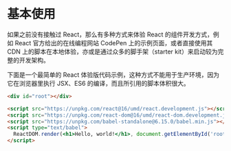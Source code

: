 # 基本使用

如果之前没有接触过 React，那么有多种方式来体验 React 的组件开发方式，例如 React 官方给出的在线编程网站 CodePen 上的示例页面，或者直接使用其 CDN 上的脚本在本地体验，亦或是通过众多的脚手架（starter kit）来启动较为完整的开发架构。

下面是一个最简单的 React 体验版代码示例，这种方式不能用于生产环境，因为它在浏览器里执行 JSX、ES6 的编译，而且所引用的脚本体积很大。

```html
<div id="root"></div>

<script src="https://unpkg.com/react@16/umd/react.development.js"></script>
<script src="https://unpkg.com/react-dom@16/umd/react-dom.development.js"></script>
<script src="https://unpkg.com/babel-standalone@6.15.0/babel.min.js"></script>
<script type="text/babel">
  ReactDOM.render(<h1>Hello, world!</h1>, document.getElementById('root'));
</script>
```

